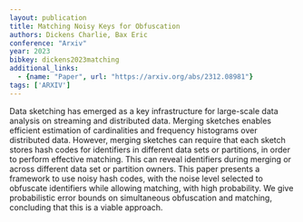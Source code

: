 ```yaml
---
layout: publication
title: Matching Noisy Keys for Obfuscation
authors: Dickens Charlie, Bax Eric
conference: "Arxiv"
year: 2023
bibkey: dickens2023matching
additional_links:
  - {name: "Paper", url: "https://arxiv.org/abs/2312.08981"}
tags: ['ARXIV']
---
```

Data sketching has emerged as a key infrastructure for large-scale data analysis on streaming and distributed data. Merging sketches enables efficient estimation of cardinalities and frequency histograms over distributed data. However, merging sketches can require that each sketch stores hash codes for identifiers in different data sets or partitions, in order to perform effective matching. This can reveal identifiers during merging or across different data set or partition owners. This paper presents a framework to use noisy hash codes, with the noise level selected to obfuscate identifiers while allowing matching, with high probability. We give probabilistic error bounds on simultaneous obfuscation and matching, concluding that this is a viable approach.
